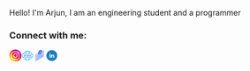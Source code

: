 Hello! I'm Arjun, I am an engineering student and a programmer

### Connect with me:

[<img align="left" alt="insta" width="22px" src="icons/instagram.png" />][instagram]
[<img align="left" alt="website" width="22px" src="icons/web.png" />][website]
[<img align="left" alt="email" width="22px" src="icons/email.png" />][mail]
[<img align="left" alt="LinkedIn" width="22px" src="icons/linkedin.png" />][linkedin]

[instagram]: https://instagram.com/arjun_g_29
[linkedin]: https://www.linkedin.com/in/arjun-gkrishna/
[website]: https://arjun-g-krishna.github.io
[mail]: mailto:arjungk@pm.me
